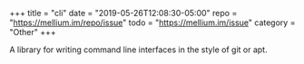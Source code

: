 +++
title    = "cli"
date     = "2019-05-26T12:08:30-05:00"
repo     = "https://mellium.im/repo/issue"
todo     = "https://mellium.im/issue"
category = "Other"
+++

A library for writing command line interfaces in the style of git or apt.

